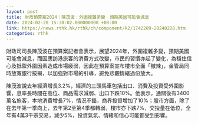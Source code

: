 ```yaml
---
layout: post
title: 財政預算案2024｜陳茂波：外圍複雜多變　預期美國可能會減息
date: 2024-02-28 15:30:02.000000000 +08:00
link: https://news.rthk.hk/rthk/ch/component/k2/1742289-20240228.htm
categories: rthk
---
```


財政司司長陳茂波在預算案記者會表示，展望2024年，外圍複雜多變，預期美國可能會減息，而因應訪港旅客的消費方式改變，市民的習慣亦起了變化，為穩住信心及抵禦外圍因素造成市場疲弱，因此在預算案宣布樓市全面「撤辣」，金管局同時放寬銀行按揭，以加強對市場的引導，避免悲觀情緒過份放大。

陳茂波說去年經濟增長3.2%，經濟的三頭馬車包括出口、消費及投資受外圍影響，息率長時間在高位、商品需求減弱、出口下跌10%。他表示，通關後有3400萬名旅客，本地消費增長7%，情況不錯，商界投資增加了10%；股市方面，除了在去年第一季向上，去年第2至第4季都轉弱，樓市亦下跌7%，交投量在低位，全年有4萬3千宗交易，減少5%，投資氣氛、情緒和信心可能都受到影響。
